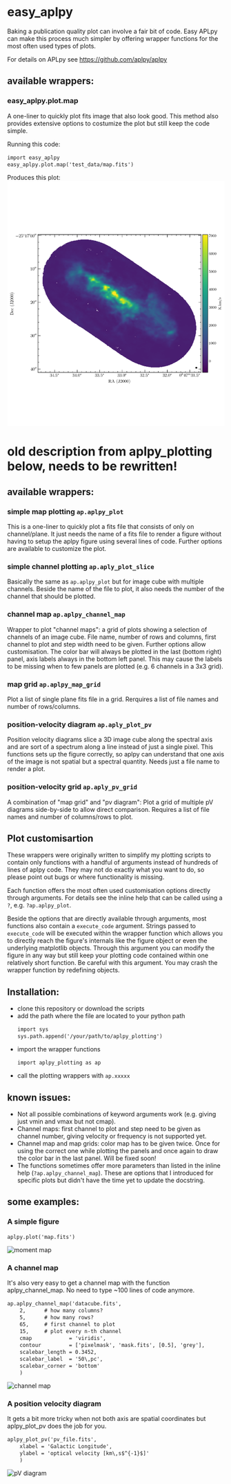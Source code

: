 # easy_aplpy
Baking a publication quality plot can involve a fair bit of code. Easy APLpy can make this process much simpler by offering wrapper functions for the most often used types of plots.

For details on APLpy see https://github.com/aplpy/aplpy

## available wrappers:

### easy_aplpy.plot.map
A one-liner to quickly plot fits image that also look good. This method also provides extensive options to costumize the plot but still keep the code simple.

Running this code:
```
import easy_aplpy
easy_aplpy.plot.map('test_data/map.fits')
```
Produces this plot:
![simple map](https://github.com/GiantMolecularCloud/easy_aplpy/blob/master/test_data/map.png)




# old description from aplpy_plotting below, needs to be rewritten!

## available wrappers:

### simple map plotting `ap.aplpy_plot`
This is a one-liner to quickly plot a fits file that consists of only on channel/plane. It just needs the name of a fits file to render a figure without having to setup the aplpy figure using several lines of code. Further options are available to customize the plot.

### simple channel plotting `ap.aply_plot_slice`
Basically the same as `ap.aplpy_plot` but for image cube with multiple channels. Beside the name of the file to plot, it also needs the number of the channel that should be plotted.

### channel map `ap.aplpy_channel_map`
Wrapper to plot "channel maps": a grid of plots showing a selection of channels of an image cube. File name, number of rows and columns, first channel to plot and step width need to be given. Further options allow customisation.
The color bar will always be plotted in the last (bottom right) panel, axis labels always in the bottom left panel. This may cause the labels to be missing when to few panels are plotted (e.g. 6 channels in a 3x3 grid).

### map grid `ap.aplpy_map_grid`
Plot a list of single plane fits file in a grid. Rerquires a list of file names and number of rows/columns.

### position-velocity diagram `ap.aply_plot_pv`
Position velocity diagrams slice a 3D image cube along the spectral axis and are sort of a spectrum along a line instead of just a single pixel. This functions sets up the figure correctly, so aplpy can understand that one axis of the image is not spatial but a spectral quantity. Needs just a file name to render a plot.

### position-velocity grid `ap.aply_pv_grid`
A combination of "map grid" and "pv diagram": Plot a grid of multiple pV diagrams side-by-side to allow direct comparison. Requires a list of file names and number of columns/rows to plot.

## Plot customisartion
These wrappers were originally written to simplify my plotting scripts to contain only functions with a handful of arguments instead of hundreds of lines of aplpy code. They may not do exactly what you want to do, so please point out bugs or where functionality is missing.

Each function offers the most often used customisation options directly through arguments. For details see the inline help that can be called using a `?`, e.g. `?ap.aplpy_plot`.

Beside the options that are directly available through arguments, most functions also contain a `execute_code` argument. Strings passed to `execute_code` will be executed within the wrapper function which allows you to directly reach the figure's internals like the figure object or even the underlying matplotlib objects. Through this argument you can modify the figure in any way but still keep your plotting code contained within one relatively short function.
Be careful with this argument. You may crash the wrapper function by redefining objects.


## Installation:
- clone this repository or download the scripts
- add the path where the file are located to your python path
    ```
    import sys
    sys.path.append('/your/path/to/aplpy_plotting')
    ```
- import the wrapper functions
    ```
    import aplpy_plotting as ap
    ```
- call the plotting wrappers with `ap.xxxxx`

## known issues:
- Not all possible combinations of keyword arguments work (e.g. giving just vmin and vmax but not cmap).
- Channel maps: first channel to plot and step need to be given as channel number, giving velocity or frequency is not supported yet.
- Channel map and map grids: color map has to be given twice. Once for using the correct one while plotting the panels and once again to draw the color bar in the last panel. Will be fixed soon!
- The functions sometimes offer more parameters than listed in the inline help (`?ap.aplpy_channel_map`). These are options that I introduced for specific plots but didn't have the time yet to update the docstring.

## some examples:

### A simple figure
```
aplpy.plot('map.fits')
```
![moment map](http://www2.mpia-hd.mpg.de/homes/krieger/images/SWAG_moment_map.png)

### A channel map
It's also very easy to get a channel map with the function aplpy_channel_map. No need to type ~100 lines of code anymore.
```
ap.aplpy_channel_map('datacube.fits',
    2,      # how many columns?
    5,      # how many rows?
    65,     # first channel to plot
    15,     # plot every n-th channel
    cmap            = 'viridis',
    contour         = ['pixelmask', 'mask.fits', [0.5], 'grey'],
    scalebar_length = 0.3452,
    scalebar_label  = '50\,pc',
    scalebar_corner = 'bottom'
    )
```
![channel map](http://www2.mpia-hd.mpg.de/homes/krieger/images/SWAG_channelmap.png)

### A position velocity diagram
It gets a bit more tricky when not both axis are spatial coordinates but aplpy_plot_pv does the job for you.
```
aplpy_plot_pv('pv_file.fits',
    xlabel = 'Galactic Longitude',
    ylabel = 'optical velocity [km\,s$^{-1}$]'
    )
```
![pV diagram](http://www2.mpia-hd.mpg.de/homes/krieger/images/SWAG_pV-l.png)
